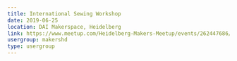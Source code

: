 ```yaml
---
title: International Sewing Workshop
date: 2019-06-25
location: DAI Makerspace, Heidelberg
link: https://www.meetup.com/Heidelberg-Makers-Meetup/events/262447686/
usergroup: makershd
type: usergroup
---
```

